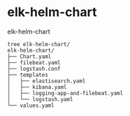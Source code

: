 # elk-helm-chart
elk-helm-chart
```shell
tree elk-helm-chart/ 
elk-helm-chart/
├── Chart.yaml
├── filebeat.yaml
├── logstash.conf
├── templates
│   ├── elastisearch.yaml
│   ├── kibana.yaml
│   ├── logging-app-and-filebeat.yaml
│   └── logstash.yaml
└── values.yaml
